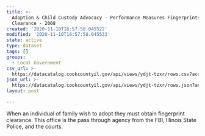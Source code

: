 ```yaml
---
title: >-
  Adoption & Child Custody Advocacy - Performance Measures Fingerprints
  Clearance - 2008
created: '2020-11-10T16:57:58.045522'
modified: '2020-11-10T16:57:58.045533'
state: active
type: dataset
tags: []
groups:
  - Local Government
csv_url: >-
  https://datacatalog.cookcountyil.gov/api/views/ydjt-tzxr/rows.csv?accessType=DOWNLOAD
json_url: >-
  https://datacatalog.cookcountyil.gov/api/views/ydjt-tzxr/rows.json?accessType=DOWNLOAD
layout: post

---
```

When an individual of family wish to adopt they must obtain fingerprint clearance. This office is the pass through agency from the FBI, Illinois State Police, and the courts.
